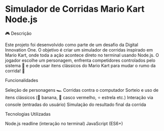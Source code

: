 # Simulador de Corridas Mario Kart Node.js

🎮 Descrição

Este projeto foi desenvolvido como parte de um desafio da Digital Innovation One.
O objetivo é criar um simulador de corridas inspirado em Mario Kart, onde toda a ação acontece direto no terminal usando Node.js.
O jogador escolhe um personagem, enfrenta competidores controlados pelo sistema 🤖 e pode usar itens clássicos do Mario Kart para mudar o rumo da corrida! 🚀

Funcionalidades

Seleção de personagens 🏎️
Corridas contra o computador
Sorteio e uso de itens clássicos (🍌 banana, 🔴 casco vermelho, ⭐ estrela etc.)
Interação via console (entradas do usuário)
Simulação do resultado final da corrida

Tecnologias Utilizadas

Node.js
readline (interação no terminal)
JavaScript (ES6+)

